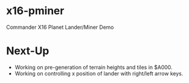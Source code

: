 # x16-pminer
Commander X16 Planet Lander/Miner Demo

# Next-Up
* Working on pre-generation of terrain heights and tiles in $A000.
* Working on controlling x position of lander with right/left arrow keys.
